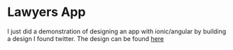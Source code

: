 # Lawyers App

I just did a demonstration of designing an app with ionic/angular by building a design I found twitter. The design can be found [here](https://twitter.com/designbygeena/status/1361712762989199360?s=20) 
